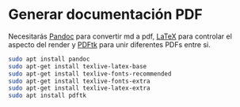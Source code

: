 # Generar documentación PDF

Necesitarás [Pandoc](https://pandoc.org/) para convertir md a pdf, [LaTeX](https://www.latex-project.org/) para controlar el aspecto del render y [PDFtk](https://www.pdflabs.com/tools/pdftk-the-pdf-toolkit/) para unir diferentes PDFs entre si.

```bash
sudo apt install pandoc
sudo apt-get install texlive-latex-base
sudo apt-get install texlive-fonts-recommended
sudo apt-get install texlive-fonts-extra
sudo apt-get install texlive-latex-extra
sudo apt install pdftk
```
